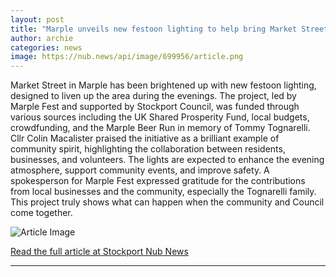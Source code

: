 ```yaml
---
layout: post
title: "Marple unveils new festoon lighting to help bring Market Street to life"
author: archie
categories: news
image: https://nub.news/api/image/699956/article.png
---
```

Market Street in Marple has been brightened up with new festoon lighting, designed to liven up the area during the evenings. The project, led by Marple Fest and supported by Stockport Council, was funded through various sources including the UK Shared Prosperity Fund, local budgets, crowdfunding, and the Marple Beer Run in memory of Tommy Tognarelli. Cllr Colin Macalister praised the initiative as a brilliant example of community spirit, highlighting the collaboration between residents, businesses, and volunteers. The lights are expected to enhance the evening atmosphere, support community events, and improve safety. A spokesperson for Marple Fest expressed gratitude for the contributions from local businesses and the community, especially the Tognarelli family. This project truly shows what can happen when the community and Council come together.

![Article Image](https://nub.news/api/image/699956/article.png)

[Read the full article at Stockport Nub News](https://stockport.nub.news/news/local-news/marple-unveils-new-festoon-lighting-to-help-bring-market-street-to-life-274902)

---
